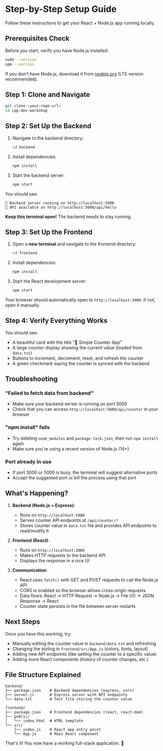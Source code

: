 # Step-by-Step Setup Guide

Follow these instructions to get your React + Node.js app running locally.

## Prerequisites Check

Before you start, verify you have Node.js installed:

```bash
node --version
npm --version
```

If you don't have Node.js, download it from [nodejs.org](https://nodejs.org/) (LTS version recommended).

## Step 1: Clone and Navigate

```bash
git clone <your-repo-url>
cd cpp-dev-workshop
```

## Step 2: Set Up the Backend

1. Navigate to the backend directory:

   ```bash
   cd backend
   ```

2. Install dependencies:

   ```bash
   npm install
   ```

3. Start the backend server:
   ```bash
   npm start
   ```

You should see:

```
🚀 Backend server running on http://localhost:5000
📡 API available at http://localhost:5000/api/hello
```

**Keep this terminal open!** The backend needs to stay running.

## Step 3: Set Up the Frontend

1. Open a **new terminal** and navigate to the frontend directory:

   ```bash
   cd frontend
   ```

2. Install dependencies:

   ```bash
   npm install
   ```

3. Start the React development server:
   ```bash
   npm start
   ```

Your browser should automatically open to `http://localhost:3000`. If not, open it manually.

## Step 4: Verify Everything Works

You should see:

- A beautiful card with the title "🔢 Simple Counter App"
- A large counter display showing the current value (loaded from `data.txt`)
- Buttons to increment, decrement, reset, and refresh the counter
- A green checkmark saying the counter is synced with the backend

## Troubleshooting

### "Failed to fetch data from backend"

- Make sure your backend server is running on port 5000
- Check that you can access `http://localhost:5000/api/counter` in your browser

### "npm install" fails

- Try deleting `node_modules` and `package-lock.json`, then run `npm install` again
- Make sure you're using a recent version of Node.js (14+)

### Port already in use

- If port 3000 or 5000 is busy, the terminal will suggest alternative ports
- Accept the suggested port or kill the process using that port

## What's Happening?

1. **Backend (Node.js + Express)**:

   - Runs on `http://localhost:5000`
   - Serves counter API endpoints at `/api/counter/*`
   - Stores counter value in `data.txt` file and provides API endpoints to read/modify it

2. **Frontend (React)**:

   - Runs on `http://localhost:3000`
   - Makes HTTP requests to the backend API
   - Displays the response in a nice UI

3. **Communication**:
   - React uses `fetch()` with GET and POST requests to call the Node.js API
   - CORS is enabled so the browser allows cross-origin requests
   - Data flows: React → HTTP Request → Node.js → File I/O → JSON Response → React
   - Counter state persists in the file between server restarts

## Next Steps

Once you have this working, try:

- Manually editing the counter value in `backend/data.txt` and refreshing
- Changing the styling in `frontend/src/App.js` (colors, fonts, layout)
- Adding new API endpoints (like setting the counter to a specific value)
- Adding more React components (history of counter changes, etc.)

## File Structure Explained

```
backend/
├── package.json    # Backend dependencies (express, cors)
├── server.js       # Express server with API endpoints
└── data.txt        # Text file storing the counter value

frontend/
├── package.json    # Frontend dependencies (react, react-dom)
├── public/
│   └── index.html  # HTML template
└── src/
    ├── index.js    # React app entry point
    └── App.js      # Main React component
```

That's it! You now have a working full-stack application. 🎉
